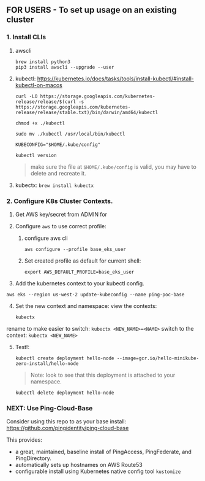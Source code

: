 ## FOR USERS - To set up usage on an existing cluster
### 1. Install CLIs
  1. awscli
    
      ```
      brew install python3
      pip3 install awscli --upgrade --user
      ```

  2. kubectl:
https://kubernetes.io/docs/tasks/tools/install-kubectl/#install-kubectl-on-macos
      ```
      curl -LO https://storage.googleapis.com/kubernetes-release/release/$(curl -s https://storage.googleapis.com/kubernetes-release/release/stable.txt)/bin/darwin/amd64/kubectl

      chmod +x ./kubectl

      sudo mv ./kubectl /usr/local/bin/kubectl

      KUBECONFIG="$HOME/.kube/config"

      kubectl version
      ```
      > make sure the file at `$HOME/.kube/config` is valid, you may have to delete and recreate it. 
  3. kubectx: 
    ```
    brew install kubectx
    ```


### 2. Configure K8s Cluster Contexts. 
1. Get AWS key/secret from ADMIN for 
2. Configure `aws` to use correct profile:

    1. configure aws cli
        ```
        aws configure --profile base_eks_user
        ```

    2. Set created profile as default for current shell: 
        ```
        export AWS_DEFAULT_PROFILE=base_eks_user
        ```

3. Add the kubernetes context to your kubectl config. 
  ```
  aws eks --region us-west-2 update-kubeconfig --name ping-poc-base
  ```

4. Set the new context and namespace:
  view the contexts:
    ```
    kubectx
    ```
  rename to make easier to switch:
    ```
    kubectx <NEW_NAME>=<NAME>
    ```
  switch to the context:
    ```
    kubectx <NEW_NAME>
    ```

5.  Test!: 
    ```
    kubectl create deployment hello-node --image=gcr.io/hello-minikube-zero-install/hello-node
    ```
    > Note: look to see that this deployment is attached to your namespace. 
    ```
    kubectl delete deployment hello-node
    ```


### NEXT: Use Ping-Cloud-Base

Consider using this repo to as your base install: 
https://github.com/pingidentity/ping-cloud-base

This provides: 
- a great, maintained, baseline install of PingAccess, PingFederate, and PingDirectory. 
- automatically sets up hostnames on AWS Route53 
- configurable install using Kubernetes native config tool `kustomize`
